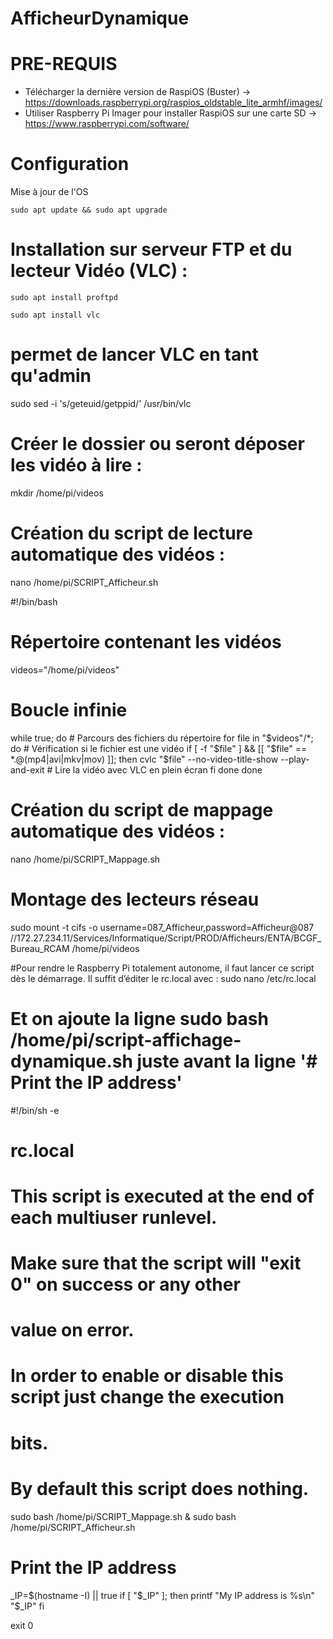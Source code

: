 # AfficheurDynamique

# PRE-REQUIS
- Télécharger la dernière version de RaspiOS (Buster) -> https://downloads.raspberrypi.org/raspios_oldstable_lite_armhf/images/
- Utiliser Raspberry Pi Imager pour installer RaspiOS sur une carte SD -> https://www.raspberrypi.com/software/

# Configuration

Mise à jour de l'OS
```
sudo apt update && sudo apt upgrade
```

# Installation sur serveur FTP et du lecteur Vidéo (VLC)  :
```
sudo apt install proftpd
```
```
sudo apt install vlc
```

# permet de lancer VLC en tant qu'admin
sudo sed -i 's/geteuid/getppid/' /usr/bin/vlc

# Créer le dossier ou seront déposer les vidéo à lire :
mkdir /home/pi/videos

# Création du script de lecture automatique des vidéos :
nano /home/pi/SCRIPT_Afficheur.sh

#!/bin/bash

# Répertoire contenant les vidéos
videos="/home/pi/videos"

# Boucle infinie
while true; do
    # Parcours des fichiers du répertoire
    for file in "$videos"/*; do
        # Vérification si le fichier est une vidéo
        if [ -f "$file" ] && [[ "$file" == *.@(mp4|avi|mkv|mov) ]]; then
            cvlc "$file" --no-video-title-show --play-and-exit  # Lire la vidéo avec VLC en plein écran
        fi
    done
done

# Création du script de mappage automatique des vidéos :
nano /home/pi/SCRIPT_Mappage.sh

# Montage des lecteurs réseau
sudo mount -t cifs -o username=087_Afficheur,password=Afficheur@087 //172.27.234.11/Services/Informatique/Script/PROD/Afficheurs/ENTA/BCGF_Bureau_RCAM /home/pi/videos

#Pour rendre le Raspberry Pi totalement autonome, il faut lancer ce script dès le démarrage. Il suffit d’éditer le rc.local avec :
sudo nano /etc/rc.local

# Et on ajoute la ligne sudo bash /home/pi/script-affichage-dynamique.sh juste avant la ligne '# Print the IP address'

#!/bin/sh -e
#
# rc.local
#
# This script is executed at the end of each multiuser runlevel.
# Make sure that the script will "exit 0" on success or any other
# value on error.
#
# In order to enable or disable this script just change the execution
# bits.
#
# By default this script does nothing.

sudo bash /home/pi/SCRIPT_Mappage.sh &
sudo bash /home/pi/SCRIPT_Afficheur.sh

# Print the IP address
_IP=$(hostname -I) || true
if [ "$_IP" ]; then
  printf "My IP address is %s\n" "$_IP"
fi

exit 0
